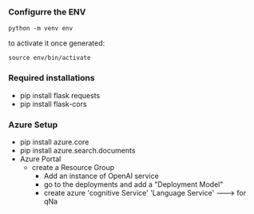### Configurre the ENV

```
python -m venv env
```

to activate it once generated:

```
source env/bin/activate
```

### Required installations

- pip install flask requests
- pip install flask-cors


### Azure Setup
- pip install azure.core
- pip install azure.search.documents
- Azure Portal
    - create a Resource Group
        - Add an instance of OpenAI service
        - go to the deployments and add a "Deployment Model"
        - create azure 'cognitive Service' 'Language Service' ---> for qNa

        
